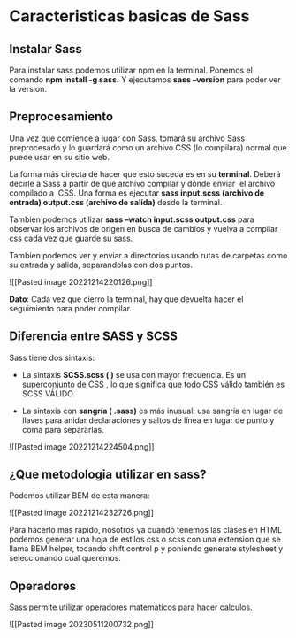 # Caracteristicas basicas de Sass

## Instalar Sass

Para instalar sass podemos utilizar npm en la terminal. Ponemos el comando **npm install -g sass.** Y ejecutamos **sass –version** para poder ver la version.

## Preprocesamiento

Una vez que comience a jugar con Sass, tomará su archivo Sass preprocesado y lo guardará como un archivo CSS (lo compilara) normal que puede usar en su sitio web.

La forma más directa de hacer que esto suceda es en su **terminal**. Deberá decirle a Sass a partir de qué archivo compilar y dónde enviar  el archivo compilado a  CSS. Una forma es ejecutar **sass input.scss (archivo de entrada) output.css (archivo de salida)** desde la terminal.

Tambien podemos utilizar **sass –watch input.scss output.css** para observar los archivos de origen en busca de cambios y vuelva a compilar css cada vez que guarde su sass.

Tambien podemos ver y enviar a directorios usando rutas de carpetas como su entrada y salida, separandolas con dos puntos.

![[Pasted image 20221214220126.png]]

**Dato**: Cada vez que cierro la terminal, hay que devuelta hacer el seguimiento para poder compilar.

## Diferencia entre SASS y SCSS

Sass tiene dos sintaxis: 

* La sintaxis **SCSS.scss ( )** se usa con mayor frecuencia. Es un superconjunto de CSS , lo que significa que todo CSS válido también es SCSS VÁLIDO.  

* La sintaxis con **sangría ( .sass)** es más inusual: usa sangría en lugar de llaves para anidar declaraciones y saltos de línea en lugar de punto y coma para separarlas. 

![[Pasted image 20221214224504.png]]
## ¿Que metodologia utilizar en sass?

Podemos utilizar BEM de esta manera:

![[Pasted image 20221214232726.png]]

Para hacerlo mas rapido, nosotros ya cuando tenemos las clases en HTML podemos generar una hoja de estilos css o scss con una extension que se llama BEM helper, tocando shift control p y poniendo generate stylesheet y seleccionando cual queremos.

## Operadores

Sass permite utilizar operadores matematicos para hacer calculos.

![[Pasted image 20230511200732.png]]